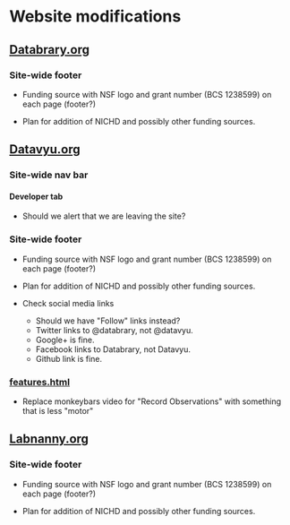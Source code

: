 # Website modifications

## [Databrary.org](http://databrary.org)

### Site-wide footer

- Funding source with NSF logo and grant number (BCS 1238599) on each page (footer?)

- Plan for addition of NICHD and possibly other funding sources.


## [Datavyu.org](http://datavyu.org)

### Site-wide nav bar

#### Developer tab

- Should we alert that we are leaving the site?

### Site-wide footer

- Funding source with NSF logo and grant number (BCS 1238599) on each page (footer?)

- Plan for addition of NICHD and possibly other funding sources.

- Check social media links

	- Should we have "Follow" links instead?
	- Twitter links to @databrary, not @datavyu.
	- Google+ is fine.
	- Facebook links to Databrary, not Datavyu.
	- Github link is fine.

### [features.html](http://datavyu.org/features.html)

- Replace monkeybars video for "Record Observations" with something that is less "motor"



## [Labnanny.org](http://labnanny.org)

### Site-wide footer

- Funding source with NSF logo and grant number (BCS 1238599) on each page (footer?)

- Plan for addition of NICHD and possibly other funding sources.

